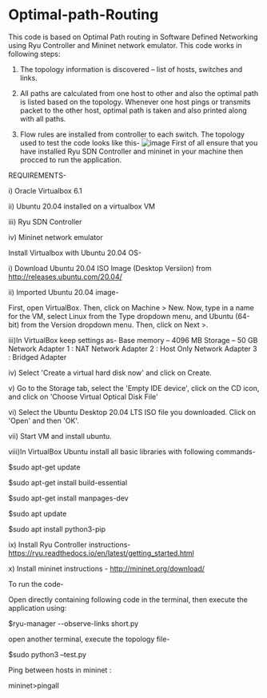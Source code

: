 # Optimal-path-Routing
This code is based on Optimal Path routing in Software Defined Networking using Ryu Controller and Mininet network emulator.
This code works in following steps:

1. The topology information is discovered – list of hosts, switches and links.

2. All paths are calculated from one host to other and also the optimal path is listed
based on the topology. Whenever one host pings or transmits packet to the other
host, optimal path is taken and also printed along with all paths.

3. Flow rules are installed from controller to each switch.
The topology used to test the code looks like this-
![image](https://user-images.githubusercontent.com/83832139/130363645-b5edb608-8842-48e9-9642-9923183749d5.png)
First of all ensure that you have installed Ryu SDN Controller and mininet in your machine then procced to run the application.

REQUIREMENTS-

i) Oracle Virtualbox 6.1

ii) Ubuntu 20.04 installed on a virtualbox VM

iii) Ryu SDN Controller

iv) Mininet network emulator

Install Virtualbox with Ubuntu 20.04 OS-

i) Download Ubuntu 20.04 ISO Image (Desktop Versiion) from http://releases.ubuntu.com/20.04/

ii) Imported Ubuntu 20.04 image- 

First, open VirtualBox. Then, click on Machine > New. Now, type in a name for the VM, select Linux from the Type dropdown menu, and Ubuntu (64-bit) from the Version dropdown menu. Then, click on Next >.

iii)In VirtualBox keep settings as-
Base memory – 4096 MB
Storage – 50 GB
Network Adapter 1 : NAT
Network Adapter 2 : Host Only
Network Adapter 3 : Bridged Adapter

iv) Select 'Create a virtual hard disk now' and click on Create.

v) Go to the Storage tab, select the 'Empty IDE device', click on the CD icon, and click on 'Choose Virtual Optical Disk File'

vi) Select the Ubuntu Desktop 20.04 LTS ISO file you downloaded. Click on 'Open' and then 'OK'.

vii) Start VM and install ubuntu.

viii)In VirtualBox Ubuntu install all basic libraries with following commands-

$sudo apt-get update

$sudo apt-get install build-essential

$sudo apt-get install manpages-dev

$sudo apt update

$sudo apt install python3-pip

ix) Install Ryu Controller instructions- https://ryu.readthedocs.io/en/latest/getting_started.html

x) Install mininet instructions - http://mininet.org/download/

To run the code-

Open directly containing following code in the terminal, then execute the application using:

$ryu-manager --observe-links short.py

open another terminal, execute the topology file-

$sudo python3 –test.py

Ping between hosts in mininet :

mininet>pingall
